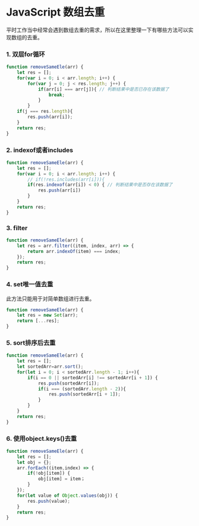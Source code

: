 # JavaScript 数组去重

平时工作当中经常会遇到数组去重的需求，所以在这里整理一下有哪些方法可以实现数组的去重。

### 1. 双层for循环

```javascript
function removeSameEle(arr) {
	let res = [];
	for(var i = 0; i < arr.length; i++) {
		for(var j = 0; j < res.length; j++) {
			if(arr[i] === arr[j]){ // 判断结果中是否已存在该数据了
				break;
			}
		}
	if(j === res.length){
		res.push(arr[i]);
	}
	return res;
}
```

### 2. indexof或者includes

```javascript
function removeSameEle(arr) {
	let res = [];
	for(var i = 0; i < arr.length; i++) {
		// if(!res.includes(arr[i])){
		if(res.indexof(arr[i]) < 0) { // 判断结果中是否存在该数据了
			res.push(arr[i])
		}
	}
	return res;
}
```

### 3. filter

```javascript
function removeSameEle(arr) {
    let res = arr.filter((item, index, arr) => {
        return arr.indexOf(item) === index;
    });
    return res;
}
```

### 4. set唯一值去重

此方法只能用于对简单数组进行去重。

```javascript
function removeSameEle(arr) {
    let res = new Set(arr);
    return [...res];
}
```

### 5. sort排序后去重

```javascript
function removeSameEle(arr) {
    let res = [];
    let sortedArr=arr.sort();
    for(let i = 0; i < sortedArr.length - 1; i++){
        if(i == 0 || sortedArr[i] !== sortedArr[i + 1]) {
            res.push(sortedArr[i]);
            if(i === (sortedArr.length - 2)){
                res.push(sortedArr[i + 1]);
            }
        }
    }
    return res;
}
```

### 6. 使用object.keys()去重

```javascript
function removeSameEle(arr) {
    let res = [];
    let obj = {};
    arr.forEach((item,index) => {
        if(!obj[item]) {
            obj[item] = item；
        }
    });
    for(let value of Object.values(obj)) {
        res.push(value);
    }
    return res;
}
```